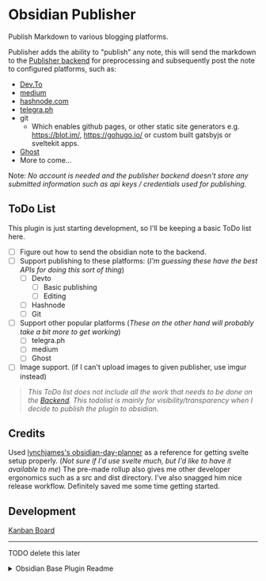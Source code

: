 # Obsidian Publisher

Publish Markdown to various blogging platforms.
<!-- In the future, change "various" to "any" -->

Publisher adds the ability to "publish" any note, this will send the markdown to the [Publisher backend](github.com/metruzanca/markdown-publisher-service/) for preprocessing and subsequently post the note to configured platforms, such as:
* [Dev.To](https://dev.to/)
* [medium](https://medium.com/)
* [hashnode.com](https://hashnode.com/)
* [telegra.ph](https://telegra.ph)
* git
  * Which enables github pages, or other static site generators e.g. https://blot.im/, https://gohugo.io/ or custom built gatsbyjs or sveltekit apps.
* [Ghost](https://ghost.org/)
* More to come...

Note: _No account is needed and the publisher backend doesn't store any submitted information such as api keys / credentials used for publishing._

## ToDo List

This plugin is just starting development, so I'll be keeping a basic ToDo list here.

- [ ] Figure out how to send the obsidian note to the backend.
- [ ] Support publishing to these platforms:
  (_I'm guessing these have the best APIs for doing this sort of thing_)
  - [ ] Devto
    - [ ] Basic publishing
    - [ ] Editing
  - [ ] Hashnode
  - [ ] Git
- [ ] Support other popular platforms
  (_These on the other hand will probably take a bit more to get working_)
  - [ ] telegra.ph
  - [ ] medium
  - [ ] Ghost
- [ ] Image support. (if I can't upload images to given publisher, use imgur instead)

> _This ToDo list does not include all the work that needs to be done on the [Backend](github.com/metruzanca/markdown-publisher-service/). This todolist is mainly for visibility/transparency when I decide to publish the plugin to obsidian._

## Credits
Used [lynchjames's obsidian-day-planner](https://github.com/lynchjames/obsidian-day-planner) as a reference for getting svelte setup properly. (_Not sure if I'd use svelte much, but I'd like to have it available to me_) The pre-made rollup also gives me other developer ergonomics such as a src and dist directory. I've also snagged him nice release workflow. Definitely saved me some time getting started.

## Development

[Kanban Board](https://github.com/users/metruzanca/projects/7)

---

TODO delete this later

<details>
<summary>Obsidian Base Plugin Readme</summary>

# Obsidian Sample Plugin

This is a sample plugin for Obsidian (https://obsidian.md).

This project uses Typescript to provide type checking and documentation.
The repo depends on the latest plugin API (obsidian.d.ts) in Typescript Definition format, which contains TSDoc comments describing what it does.

**Note:** The Obsidian API is still in early alpha and is subject to change at any time!

This sample plugin demonstrates some of the basic functionality the plugin API can do.
- Changes the default font color to red using `styles.css`.
- Adds a ribbon icon, which shows a Notice when clicked.
- Adds a command "Open Sample Modal" which opens a Modal.
- Adds a plugin setting tab to the settings page.
- Registers a global click event and output 'click' to the console.
- Registers a global interval which logs 'setInterval' to the console.

## First time developing plugins?

Quick starting guide for new plugin devs:

- Check if [someone already developed a plugin for what you want](https://obsidian.md/plugins)! There might be an existing plugin similar enough that you can partner up with.
- Make a copy of this repo as a template with the "Use this template" button (login to GitHub if you don't see it).
- Clone your repo to a local development folder. For convenience, you can place this folder in your `.obsidian/plugins/your-plugin-name` folder.
- Install NodeJS, then run `npm i` in the command line under your repo folder.
- Run `npm run dev` to compile your plugin from `main.ts` to `main.js`.
- Make changes to `main.ts` (or create new `.ts` files). Those changes should be automatically compiled into `main.js`.
- Reload Obsidian to load the new version of your plugin.
- Enable plugin in settings window.
- For updates to the Obsidian API run `npm update` in the command line under your repo folder.

## Releasing new releases

- Update your `manifest.json` with your new version number, such as `1.0.1`, and the minimum Obsidian version required for your latest release.
- Update your `versions.json` file with `"new-plugin-version": "minimum-obsidian-version"` so older versions of Obsidian can download an older version of your plugin that's compatible.
- Create new GitHub release using your new version number as the "Tag version". Use the exact version number, don't include a prefix `v`. See here for an example: https://github.com/obsidianmd/obsidian-sample-plugin/releases
- Upload the files `manifest.json`, `main.js`, `styles.css` as binary attachments. Note: The manifest.json file must be in two places, first the root path of your repository and also in the release.
- Publish the release.

> You can simplify the version bump process by running `npm version patch`, `npm version minor` or `npm version major` after updating `minAppVersion` manually in `manifest.json`.
> The command will bump version in `manifest.json` and `package.json`, and add the entry for the new version to `versions.json`

## Adding your plugin to the community plugin list

- Check https://github.com/obsidianmd/obsidian-releases/blob/master/plugin-review.md
- Publish an initial version.
- Make sure you have a `README.md` file in the root of your repo.
- Make a pull request at https://github.com/obsidianmd/obsidian-releases to add your plugin.


## Manually installing the plugin

- Copy over `main.js`, `styles.css`, `manifest.json` to your vault `VaultFolder/.obsidian/plugins/your-plugin-id/`.

## Improve code quality with eslint (optional)
- [ESLint](https://eslint.org/) is a tool that analyzes your code to quickly find problems. You can run ESLint against your plugin to find common bugs and ways to improve your code. 
- To use eslint with this project, make sure to install eslint from terminal:
  - `npm install -g eslint`
- To use eslint to analyze this project use this command:
  - `eslint main.ts`
  - eslint will then create a report with suggestions for code improvement by file and line number.
- If your source code is in a folder, such as `src`, you can use eslint with this command to analyze all files in that folder:
  - `eslint .\src\`


## API Documentation

See https://github.com/obsidianmd/obsidian-api

</details>